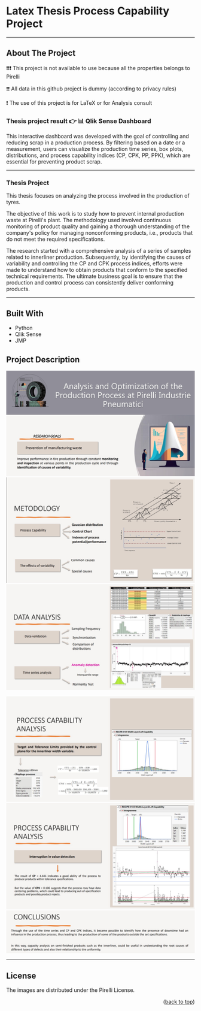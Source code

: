 # Latex Thesis Process Capability Project

<!-- ## Table of Contents

- [About The Project](#about-the-project)
  - [Built With](#built-with)
  - [Project Description](#project-description)
- [License](#license) -->

---

## About The Project

❗❗❗ This project is not available to use because all the properties belongs to Pirelli

❗❗ All data in this github project is dummy (according to privacy rules) 

❗ The use of this project is for LaTeX or for Analysis consult

### Thesis project result 👉 📊 Qlik Sense Dashboard
This interactive dashboard was developed with the goal of controlling and reducing scrap in a production process. By filtering based on a date or a measurement, users can visualize the production time series, box plots, distributions, and process capability indices (CP, CPK, PP, PPK), which are essential for preventing product scrap.

<!-- <p align="center">
  <h3 align="center">Process Capability Dashboard screenshot </h3>
</p>

![logo1](./img/logo2.jpg) -->

---

### Thesis Project
This thesis focuses on analyzing the process involved in the production of tyres.

The objective of this work is to study how to prevent internal production waste at Pirelli's plant. 
The methodology used involved continuous monitoring of product quality and gaining a thorough understanding of the company's policy for managing nonconforming products, i.e., products that do not meet the required specifications. 

The research started with a comprehensive analysis of a series of samples related to innerliner production. Subsequently, by identifying the causes of variability and controlling the CP and CPK process indices, efforts were made to understand how to obtain products that conform to the specified technical requirements. The ultimate business goal is to ensure that the production and control process can consistently deliver conforming products.

---

## Built With

* Python
* Qlik Sense
* JMP

## Project Description

![1](./img/1.jpg)
![2](./img/2.jpg)
![3](./img/3.jpg)
<!-- ![4](./img/4.jpg) -->
![5](./img/5.jpg)
![6](./img/6.jpg)
![7](./img/7.jpg)


---

## License

The images are distributed under the Pirelli License.

<p align="right">(<a href="#readme-top">back to top</a>)</p>
